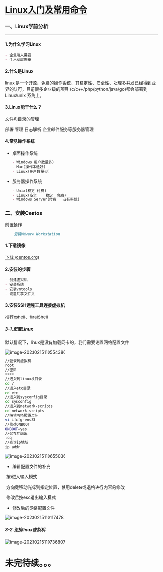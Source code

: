 ﻿# [Linux入门及常用命令](https://www.cnblogs.com/ynxiyan/p/17122100.html)

### 一、Linux学前分析

---

#### 1.为什么学习Linux

```markdown
- 企业用人需要
- 个人发展需要
```

#### 2.什么是Linux

linux 是一个开源、免费的操作系统，其稳定性、安全性、处理多并发已经得到业界的认可，目前很多企业级的项目 (c/c++/php/python/java/go)都会部署到 Linux/unix 系统上。

#### 3.Linux能干什么？

文件和目录的管理

部署	管理	日志解析	企业邮件服务等服务器管理

#### 4.常见操作系统

- 桌面操作系统

  ```markdown
  - Windows(用户数量多)
  - Mac(操作体验好)
  - Linux(用户数量少)
  ```

- 服务器操作系统

  ```markdown
  - Unix(稳定	付费)
  - Linux(安全	稳定	免费)
  - Windows Server(付费	占有率低)
  ```



### 二、安装Centos

前置操作

```markdown
	安装VMware Workstation
```

#### 1.下载镜像

[下载 (centos.org)](https://www.centos.org/download/)

#### 2.安装的步骤

```markdown
- 创建虚拟机
- 安装系统
- 安装vmtools
- 设置共享文件夹
```

#### 3.安装SSH远程工具连接虚拟机

推荐xshell、finalShell

##### 3-1.配置Linux

默认情况下，linux是没有加载网卡的，我们需要设置网络配置文件

![image-20230215110554386](https://img2023.cnblogs.com/blog/2854528/202302/2854528-20230215111115951-1867720284.png)

```bash
//登录到虚拟机
root
//密码
****
//进入到linux根目录
cd /
//进入etc目录
cd etc
//进入到sysconfig目录
cd sysconfig
//进入到network-scripts
cd network-scripts
//编辑网络配置文件
vi ifcfg-ens33
//修改ONBOOT
ONBOOT=yes
//保存并退出
:cq
//查询ip地址
ip addr
```

![image-20230215110655036](https://img2023.cnblogs.com/blog/2854528/202302/2854528-20230215111115568-1380147489.png)

- 编辑配置文件的补充

​		按**i**进入输入模式

​		方向键移动光标到指定位置，使用delete或退格进行内容的修改

​		修改后按esc退出输入模式

- 修改后的网络配置文件

![image-20230215110117478](https://img2023.cnblogs.com/blog/2854528/202302/2854528-20230215111115215-2129266264.png)



##### 3-2.连接linux虚拟机

![image-20230215110736807](https://img2023.cnblogs.com/blog/2854528/202302/2854528-20230215111114629-859361788.png)





# 未完待续。。。